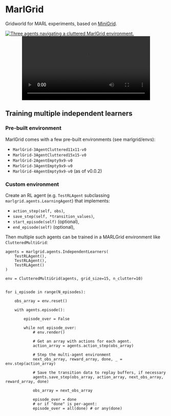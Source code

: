 # MarlGrid
Gridworld for MARL experiments, based on [MiniGrid](https://github.com/maximecb/gym-minigrid).

[![Three agents navigating a cluttered MarlGrid environment.](https://img.youtube.com/vi/e0xL6KB6RBA/0.jpg)](https://youtube.com/watch?v=e0xL6KB6RBA)
<video src="https://kam.al/images/extra/cluttered_multigrid_example.mp4" id="spinning-video" controls preload loop style="width:400px; max-width:100%; display:block; margin-left:auto; margin-right:auto; margin-bottom:20px;"></video>

## Training multiple independent learners

### Pre-built environment

MarlGrid comes with a few pre-built environments (see marlgrid/envs):
- `MarlGrid-3AgentCluttered11x11-v0`
- `MarlGrid-3AgentCluttered15x15-v0`
- `MarlGrid-2AgentEmpty9x9-v0`
- `MarlGrid-3AgentEmpty9x9-v0`
- `MarlGrid-4AgentEmpty9x9-v0`
(as of v0.0.2)

### Custom environment

Create an RL agent (e.g. `TestRLAgent` subclassing `marlgrid.agents.LearningAgent`) that implements:
 - `action_step(self, obs)`,
 - `save_step(self, *transition_values)`,
 - `start_episode(self)` (optional),
 - `end_episode(self)` (optional),
 
Then multiple such agents can be trained in a MARLGrid environment like `ClutteredMultiGrid`:

```
agents = marlgrid.agents.IndependentLearners(
    TestRLAgent(),
    TestRLAgent(),
    TestRLAgent()
)

env = ClutteredMultiGrid(agents, grid_size=15, n_clutter=10)


for i_episode in range(N_episodes):

    obs_array = env.reset()

    with agents.episode():

        episode_over = False

        while not episode_over:
            # env.render()

            # Get an array with actions for each agent.
            action_array = agents.action_step(obs_array)

            # Step the multi-agent environment
            next_obs_array, reward_array, done, _ = env.step(action_array)

            # Save the transition data to replay buffers, if necessary
            agents.save_step(obs_array, action_array, next_obs_array, reward_array, done)

            obs_array = next_obs_array

            episode_over = done
            # or if "done" is per-agent:
            episode_over = all(done) # or any(done)
            
```